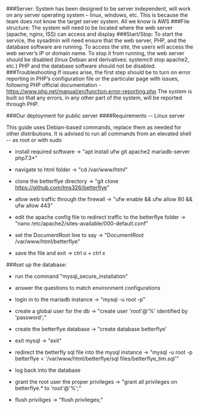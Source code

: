 ###Server:
System has been designed to be server independent, will work on any server operating system – linux, windows, etc. This is because the team does not know the target server system. All we know is AWS
###File structure:
The system will need to be located where the web server (apache, nginx, ISS) can access and display
###Start/Stop:
To start the service, the sysadmin will need ensure that the web server, PHP, and the database software are running. To access the site, the users will access the web server’s IP or domain name.
To stop it from running, the web server should be disabled (linux Debian and derivatives: systemctl stop apache2, etc.) PHP and the database software should not be disabled.
###Troubleshooting
If issues arise, the first step should be to turn on error reporting in PHP’s configuration file or the particular page with issues, following PHP official documentation  - https://www.php.net/manual/en/function.error-reporting.php
The system is built so that any errors, in any other part of the system, will be reported through PHP.

###Our deployment for public server
####Requirements -- Linux server

This guide uses Debian-based commands, replace them as needed for other distributions.
It is advised to run all commands from an elevated shell -- as root or with sudo

* install required software -> "apt install ufw git apache2 mariadb-server php7.3*"

* navigate to html folder -> "cd /var/www/html"

* clone the betterflye directory -> "git clone https://github.com/tms326/betterflye"

* allow web traffic through the firewall -> "ufw enable && ufw allow 80 && ufw allow 443"

* edit the apache config file to redirect traffic to the betterflye folder -> "nano /etc/apache2/sites-available/000-default.conf"

* set the DocumentRoot line to say -> "DocumentRoot /var/www/html/betterflye"
* save the file and exit -> ctrl o + ctrl x

###set up the database:

* run the command "mysql_secure_installation"
* answer the questions to match environment configurations

* login in to the mariadb instance -> "mysql -u root -p"
* create a global user for the db -> "create user 'root'@'%' identified by 'password';"
* create the betterflye database -> "create database betterflye'
* exit mysql -> "exit"

* redirect the betterfly sql file into the mysql instance -> "mysql -u root -p betterflye < '/var/www/html/betterflye/sql files/betterflye_tim.sql'"

* log back into the database
* grant the root user the proper privileges -> "grant all privileges on betterflye.* to 'root'@'%';"
* flush priviliges -> "flush privileges;"

